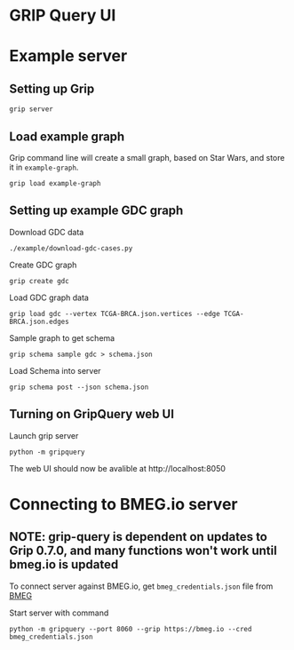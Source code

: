 
# GRIP Query UI


# Example server

## Setting up Grip

```
grip server
```

## Load example graph
Grip command line will create a small graph, based on Star Wars, and store it in
`example-graph`.
```
grip load example-graph
```

## Setting up example GDC graph

Download GDC data
```
./example/download-gdc-cases.py
```

Create GDC graph
```
grip create gdc
```

Load GDC graph data
```
grip load gdc --vertex TCGA-BRCA.json.vertices --edge TCGA-BRCA.json.edges
```

Sample graph to get schema
```
grip schema sample gdc > schema.json
```

Load Schema into server
```
grip schema post --json schema.json
```

## Turning on GripQuery web UI
Launch grip server
```
python -m gripquery
```

The web UI should now be avalible at http://localhost:8050

# Connecting to BMEG.io server

## NOTE: grip-query is dependent on updates to Grip 0.7.0, and many functions won't work until bmeg.io is updated

To connect server against BMEG.io, get `bmeg_credentials.json` file from [BMEG](https://bmeg.io/analyze/access)

Start server with command
```
python -m gripquery --port 8060 --grip https://bmeg.io --cred bmeg_credentials.json
```
